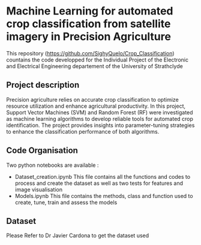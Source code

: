 # Machine Learning for automated crop classification from satellite imagery in Precision Agriculture
This repository (https://github.com/SighyQuelo/Crop_Classification) countains the code developped for the Individual Project of the Electronic and Electrical Engineering departement of the University of Strathclyde

## Project description
Precision agriculture relies on accurate crop classification to optimize resource utilization and enhance agricultural productivity. In this project, Support Vector Machines (SVM) and Random Forest (RF) were investigated as machine learning algorithms to develop reliable tools for automated crop identification. The project provides insights into parameter-tuning strategies to enhance the classification performance of both algorithms.

## Code Organisation
Two python notebooks are available :
* Dataset_creation.ipynb
This file contains all the functions and codes to process and create the dataset as well as two tests for features and image visualisation
* Models.ipynb
This file contains the methods, class and function used to create, tune, train and assess the models

## Dataset
Please Refer to Dr Javier Cardona to get the dataset used
